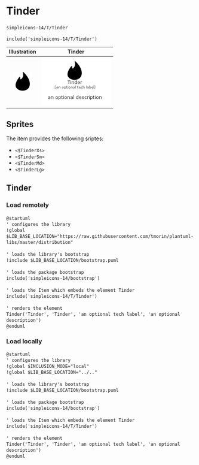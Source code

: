 # Tinder


```text
simpleicons-14/T/Tinder
```

```text
include('simpleicons-14/T/Tinder')
```



| Illustration | Tinder |
| :---: | :---: |
| ![illustration for Illustration](../../simpleicons-14/T/Tinder.png) | ![illustration for Tinder](../../simpleicons-14/T/Tinder.Local.png) |



## Sprites
The item provides the following sriptes:

- `<$TinderXs>`
- `<$TinderSm>`
- `<$TinderMd>`
- `<$TinderLg>`





## Tinder

### Load remotely
```plantuml
@startuml
' configures the library
!global $LIB_BASE_LOCATION="https://raw.githubusercontent.com/tmorin/plantuml-libs/master/distribution"

' loads the library's bootstrap
!include $LIB_BASE_LOCATION/bootstrap.puml

' loads the package bootstrap
include('simpleicons-14/bootstrap')

' loads the Item which embeds the element Tinder
include('simpleicons-14/T/Tinder')

' renders the element
Tinder('Tinder', 'Tinder', 'an optional tech label', 'an optional description')
@enduml
```

### Load locally
```plantuml
@startuml
' configures the library
!global $INCLUSION_MODE="local"
!global $LIB_BASE_LOCATION="../.."

' loads the library's bootstrap
!include $LIB_BASE_LOCATION/bootstrap.puml

' loads the package bootstrap
include('simpleicons-14/bootstrap')

' loads the Item which embeds the element Tinder
include('simpleicons-14/T/Tinder')

' renders the element
Tinder('Tinder', 'Tinder', 'an optional tech label', 'an optional description')
@enduml
```

